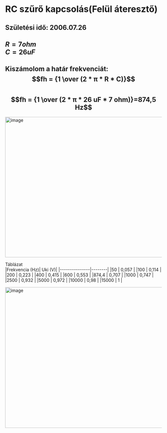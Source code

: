 # RC szűrő kapcsolás(Felül áteresztő)    

## Születési idő: 2006.07.26    

$R= 7ohm$     
$C= 26uF$      
---  
Kiszámolom a határ frekvenciát:      
$$fh = {1 \over (2 * π * R * C)}$$   
$$fh = {1 \over (2 * π * 26 uF * 7 ohm)}=874,5 Hz$$
---
<img width="890" height="452" alt="image" src="https://github.com/user-attachments/assets/59308778-3b11-4c9a-8255-7997d791d137" />


Táblázat   
|Frekvencia (Hz)|	Uki (V)|
|---------------|--------|
|50             | 0,057  |
|100            | 0,114  |
|200            | 0,223  |
|400            | 0,415  |
|600            | 0,553  |
|874,4          | 0,707  |
|1000           | 0,747  |
|2500           |	0,932  |
|5000           |	0,972  |
|10000          |	0,98   |
|15000          | 1      |

<img width="742" height="453" alt="image" src="https://github.com/user-attachments/assets/ad83a8db-3d16-421d-bd42-f4f62da0d1ee" />

